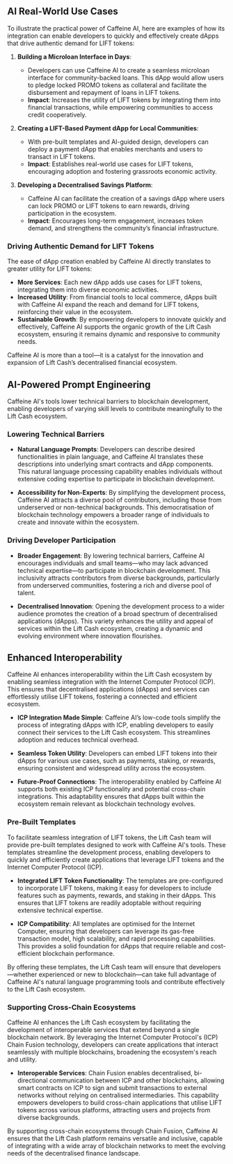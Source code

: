 ## AI Real-World Use Cases

To illustrate the practical power of Caffeine AI, here are examples of how its integration can enable developers to quickly and effectively create dApps that drive authentic demand for LIFT tokens:

1. **Building a Microloan Interface in Days**:  
   - Developers can use Caffeine AI to create a seamless microloan interface for community-backed loans. This dApp would allow users to pledge locked PROMO tokens as collateral and facilitate the disbursement and repayment of loans in LIFT tokens.  
   - **Impact**: Increases the utility of LIFT tokens by integrating them into financial transactions, while empowering communities to access credit cooperatively.

2. **Creating a LIFT-Based Payment dApp for Local Communities**:  
   - With pre-built templates and AI-guided design, developers can deploy a payment dApp that enables merchants and users to transact in LIFT tokens.  
   - **Impact**: Establishes real-world use cases for LIFT tokens, encouraging adoption and fostering grassroots economic activity.

3. **Developing a Decentralised Savings Platform**:  
   - Caffeine AI can facilitate the creation of a savings dApp where users can lock PROMO or LIFT tokens to earn rewards, driving participation in the ecosystem.  
   - **Impact**: Encourages long-term engagement, increases token demand, and strengthens the community’s financial infrastructure.

### Driving Authentic Demand for LIFT Tokens

The ease of dApp creation enabled by Caffeine AI directly translates to greater utility for LIFT tokens:

- **More Services**: Each new dApp adds use cases for LIFT tokens, integrating them into diverse economic activities.
- **Increased Utility**: From financial tools to local commerce, dApps built with Caffeine AI expand the reach and demand for LIFT tokens, reinforcing their value in the ecosystem.
- **Sustainable Growth**: By empowering developers to innovate quickly and effectively, Caffeine AI supports the organic growth of the Lift Cash ecosystem, ensuring it remains dynamic and responsive to community needs.

Caffeine AI is more than a tool—it is a catalyst for the innovation and expansion of Lift Cash’s decentralised financial ecosystem.

## AI-Powered Prompt Engineering

Caffeine AI's tools lower technical barriers to blockchain development, enabling developers of varying skill levels to contribute meaningfully to the Lift Cash ecosystem.

### Lowering Technical Barriers

- **Natural Language Prompts**: Developers can describe desired functionalities in plain language, and Caffeine AI translates these descriptions into underlying smart contracts and dApp components. This natural language processing capability enables individuals without extensive coding expertise to participate in blockchain development. 

- **Accessibility for Non-Experts**: By simplifying the development process, Caffeine AI attracts a diverse pool of contributors, including those from underserved or non-technical backgrounds. This democratisation of blockchain technology empowers a broader range of individuals to create and innovate within the ecosystem.

### Driving Developer Participation

- **Broader Engagement**: By lowering technical barriers, Caffeine AI encourages individuals and small teams—who may lack advanced technical expertise—to participate in blockchain development. This inclusivity attracts contributors from diverse backgrounds, particularly from underserved communities, fostering a rich and diverse pool of talent.

- **Decentralised Innovation**: Opening the development process to a wider audience promotes the creation of a broad spectrum of decentralised applications (dApps). This variety enhances the utility and appeal of services within the Lift Cash ecosystem, creating a dynamic and evolving environment where innovation flourishes.

## Enhanced Interoperability

Caffeine AI enhances interoperability within the Lift Cash ecosystem by enabling seamless integration with the Internet Computer Protocol (ICP). This ensures that decentralised applications (dApps) and services can effortlessly utilise LIFT tokens, fostering a connected and efficient ecosystem.

- **ICP Integration Made Simple**: Caffeine AI’s low-code tools simplify the process of integrating dApps with ICP, enabling developers to easily connect their services to the Lift Cash ecosystem. This streamlines adoption and reduces technical overhead.

- **Seamless Token Utility**: Developers can embed LIFT tokens into their dApps for various use cases, such as payments, staking, or rewards, ensuring consistent and widespread utility across the ecosystem.

- **Future-Proof Connections**: The interoperability enabled by Caffeine AI supports both existing ICP functionality and potential cross-chain integrations. This adaptability ensures that dApps built within the ecosystem remain relevant as blockchain technology evolves.

### Pre-Built Templates

To facilitate seamless integration of LIFT tokens, the Lift Cash team will provide pre-built templates designed to work with Caffeine AI's tools. These templates streamline the development process, enabling developers to quickly and efficiently create applications that leverage LIFT tokens and the Internet Computer Protocol (ICP).

- **Integrated LIFT Token Functionality**: The templates are pre-configured to incorporate LIFT tokens, making it easy for developers to include features such as payments, rewards, and staking in their dApps. This ensures that LIFT tokens are readily adoptable without requiring extensive technical expertise.

- **ICP Compatibility**: All templates are optimised for the Internet Computer, ensuring that developers can leverage its gas-free transaction model, high scalability, and rapid processing capabilities. This provides a solid foundation for dApps that require reliable and cost-efficient blockchain performance.

By offering these templates, the Lift Cash team will ensure that developers—whether experienced or new to blockchain—can take full advantage of Caffeine AI's natural language programming tools and contribute effectively to the Lift Cash ecosystem.

### Supporting Cross-Chain Ecosystems

Caffeine AI enhances the Lift Cash ecosystem by facilitating the development of interoperable services that extend beyond a single blockchain network. By leveraging the Internet Computer Protocol's (ICP) Chain Fusion technology, developers can create applications that interact seamlessly with multiple blockchains, broadening the ecosystem's reach and utility.

- **Interoperable Services**: Chain Fusion enables decentralised, bi-directional communication between ICP and other blockchains, allowing smart contracts on ICP to sign and submit transactions to external networks without relying on centralised intermediaries. This capability empowers developers to build cross-chain applications that utilise LIFT tokens across various platforms, attracting users and projects from diverse backgrounds. 

By supporting cross-chain ecosystems through Chain Fusion, Caffeine AI ensures that the Lift Cash platform remains versatile and inclusive, capable of integrating with a wide array of blockchain networks to meet the evolving needs of the decentralised finance landscape.